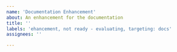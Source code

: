 ```yaml
---
name: 'Documentation Enhancement'
about: An enhancement for the documentation
title: ''
labels: 'ehancement, not ready - evaluating, targeting: docs'
assignees: ''

---
```



